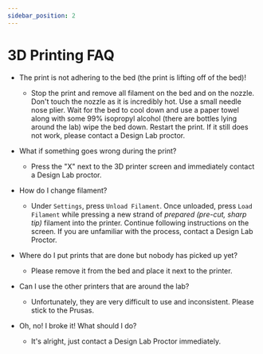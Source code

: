 ```yaml
---
sidebar_position: 2
---
```


# 3D Printing FAQ

- The print is not adhering to the bed (the print is lifting off of the bed)!
  - Stop the print and remove all filament on the bed and on the nozzle. Don't touch the nozzle as it is incredibly hot. Use a small needle nose plier. Wait for the bed to cool down and use a paper towel along with some 99% isopropyl alcohol (there are bottles lying around the lab) wipe the bed down. Restart the print. If it still does not work, please contact a Design Lab proctor.

- What if something goes wrong during the print?
  - Press the "X" next to the 3D printer screen and immediately contact a Design Lab proctor.

- How do I change filament?
  - Under `Settings`, press `Unload Filament`. Once unloaded, press `Load Filament` while pressing a new strand of *prepared (pre-cut, sharp tip)* filament into the printer. Continue following instructions on the screen. If you are unfamiliar with the process, contact a Design Lab Proctor.

- Where do I put prints that are done but nobody has picked up yet?
  - Please remove it from the bed and place it next to the printer.

- Can I use the other printers that are around the lab?
  - Unfortunately, they are very difficult to use and inconsistent. Please stick to the Prusas.

- Oh, no! I broke it! What should I do?
  - It's alright, just contact a Design Lab Proctor immediately.
